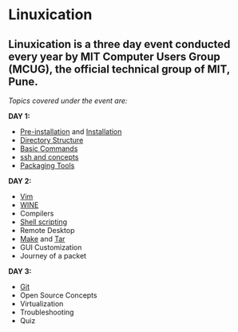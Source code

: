 Linuxication
==============

Linuxication is a three day event conducted every year by MIT Computer Users Group (MCUG), the official technical group of MIT, Pune.
 -------------

*Topics covered under the event are:*

**DAY 1:**

- [Pre-installation](https://github.com/sudeepb02/Linuxication-mcug/tree/master/Pre-Installation) and [Installation](https://github.com/sudeepb02/Linuxication-mcug/tree/master/Installation)
- [Directory Structure](https://github.com/sudeepb02/Linuxication-mcug/tree/master/FileSystemHeirarchy)
- [Basic Commands](https://github.com/sudeepb02/Linuxication-mcug/tree/master/commands)
- [ssh and concepts](https://github.com/sudeepb02/Linuxication-mcug/tree/master/ssh)
- [Packaging Tools](https://github.com/sudeepb02/Linuxication-mcug/tree/master/package-manager)

**DAY 2:**

- [Vim](Vim/vim_cheatsheet.md)
- [WINE](https://github.com/sudeepb02/Linuxication-mcug/tree/master/wine)
- Compilers 
- [Shell scripting](https://github.com/sudeepb02/Linuxication-mcug/tree/master/shell-script)
- Remote Desktop
- [Make](https://github.com/sudeepb02/Linuxication-mcug/tree/master/make) and [Tar](https://github.com/sudeepb02/Linuxication-mcug/tree/master/Tar)
- GUI Customization
- Journey of a packet

**DAY 3:**
	
- [Git](https://github.com/sudeepb02/Linuxication-mcug/tree/master/git)
- Open Source Concepts
- Virtualization
- Troubleshooting
- Quiz
